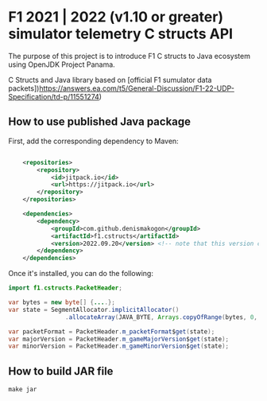 # F1 2021 | 2022 (v1.10 or greater) simulator telemetry C structs API

The purpose of this project is to introduce F1 C structs to Java ecosystem using OpenJDK Project Panama.

C Structs and Java library based on [official F1 sumulator data packets])https://answers.ea.com/t5/General-Discussion/F1-22-UDP-Specification/td-p/11551274)

## How to use published Java package

First, add the corresponding dependency to Maven:
```xml

    <repositories>
        <repository>
            <id>jitpack.io</id>
            <url>https://jitpack.io</url>
        </repository>
    </repositories>

    <dependencies>
        <dependency>
            <groupId>com.github.denismakogon</groupId>
            <artifactId>f1.cstructs</artifactId>
            <version>2022.09.20</version> <!-- note that this version corresponds to project release versions -->
        </dependency>
    </dependencies>

```

Once it's installed, you can do the following:
```java
import f1.cstructs.PacketHeader;

var bytes = new byte[] {....};
var state = SegmentAllocator.implicitAllocator()
                .allocateArray(JAVA_BYTE, Arrays.copyOfRange(bytes, 0, getLayoutSize()));

var packetFormat = PacketHeader.m_packetFormat$get(state);
var majorVersion = PacketHeader.m_gameMajorVersion$get(state);
var minorVersion = PacketHeader.m_gameMinorVersion$get(state);
```

## How to build JAR file

```shell
make jar
```
